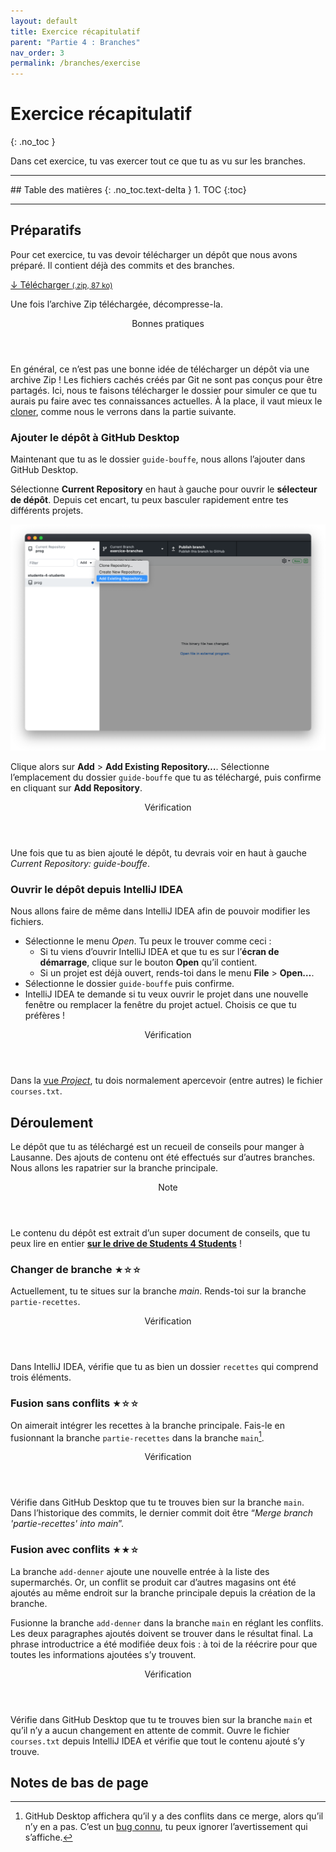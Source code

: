 ```yaml
---
layout: default
title: Exercice récapitulatif
parent: "Partie 4 : Branches"
nav_order: 3
permalink: /branches/exercise
---
```


# Exercice récapitulatif
{: .no_toc }

Dans cet exercice, tu vas exercer tout ce que tu as vu sur les branches.

<hr>
## Table des matières
{: .no_toc.text-delta }
1. TOC
{:toc}
<hr>

## Préparatifs
Pour cet exercice, tu vas devoir télécharger un dépôt que nous avons préparé. Il contient déjà des commits et des branches.

<span class="fs-5">
  <a class="btn btn-green" href="../assets/guide-bouffe.zip" download>
    ↓ Télécharger <small>(.zip, 87 ko)</small>
  </a>
</span>

Une fois l’archive Zip téléchargée, décompresse-la.

<div class="warning">
  <header>Bonnes pratiques</header>
  <p>
    En général, ce n’est pas une bonne idée de télécharger un dépôt via une archive Zip ! Les fichiers cachés créés par Git ne sont pas conçus pour être partagés. Ici, nous te faisons télécharger le dossier pour simuler ce que tu aurais pu faire avec tes connaissances actuelles. À la place, il vaut mieux le <a href="../collaboration/remote">cloner</a>, comme nous le verrons dans la partie suivante.
  </p>
</div>

### Ajouter le dépôt à GitHub Desktop
Maintenant que tu as le dossier `guide-bouffe`, nous allons l’ajouter dans GitHub Desktop.

Sélectionne **Current Repository** en haut à gauche pour ouvrir le **sélecteur de dépôt**. Depuis cet encart, tu peux basculer rapidement entre tes différents projets.

![“Add Existing Repository” dans le sélectionneur de dépôt](../assets/add-repo.png)

Clique alors sur **Add** > **Add Existing Repository…**. Sélectionne l’emplacement du dossier `guide-bouffe` que tu as téléchargé, puis confirme en cliquant sur **Add Repository**.

<div class="check">
  <header>Vérification</header>
  <p>Une fois que tu as bien ajouté le dépôt, tu devrais voir en haut à gauche <em>Current Repository: guide-bouffe</em>.</p>
</div>

### Ouvrir le dépôt depuis IntelliJ IDEA
Nous allons faire de même dans IntelliJ IDEA afin de pouvoir modifier les fichiers.

* Sélectionne le menu *Open*. Tu peux le trouver comme ceci :
  * Si tu viens d’ouvrir IntelliJ IDEA et que tu es sur l’**écran de démarrage**, clique sur le bouton **Open** qu’il contient.
  * Si un projet est déjà ouvert, rends-toi dans le menu **File** > **Open…**.
* Sélectionne le dossier `guide-bouffe` puis confirme.
* IntelliJ IDEA te demande si tu veux ouvrir le projet dans une nouvelle fenêtre ou remplacer la fenêtre du projet actuel. Choisis ce que tu préfères !

<div class="check">
  <header>Vérification</header>
  <p>Dans la <a href="../intellij-idea/ui#palettes-doutils">vue <em>Project</em></a>, tu dois normalement apercevoir (entre autres) le fichier <code>courses.txt</code>.</p>
</div>

## Déroulement
Le dépôt que tu as téléchargé est un recueil de conseils pour manger à Lausanne. Des ajouts de contenu ont été effectués sur d’autres branches. Nous allons les rapatrier sur la branche principale.

<div class="note">
  <header>Note</header>
  <p>Le contenu du dépôt est extrait d’un super document de conseils, que tu peux lire en entier <a href="https://drive.google.com/file/d/1CalWP-mD3B91QcW1-NZHBb2zySgkc_h1/view" target="_blank"><strong>sur le drive de Students 4 Students</strong></a> !</p>
</div>

### Changer de branche <small title="Difficulté : simple">★☆☆</small>
Actuellement, tu te situes sur la branche *main*. Rends-toi sur la branche `partie-recettes`.

<div class="check">
  <header>Vérification</header>
  <p>Dans IntelliJ IDEA, vérifie que tu as bien un dossier <code>recettes</code> qui comprend trois éléments.</p>
</div>

### Fusion sans conflits <small title="Difficulté : simple">★☆☆</small>
On aimerait intégrer les recettes à la branche principale. Fais-le en fusionnant la branche `partie-recettes` dans la branche `main`[^1].

[^1]: GitHub Desktop affichera qu’il y a des conflits dans ce merge, alors qu’il n’y en a pas. C’est un <a href="https://github.com/desktop/desktop/issues/8049" target="_blank">bug connu</a>, tu peux ignorer l’avertissement qui s’affiche.

<div class="check">
  <header>Vérification</header>
  <p>Vérifie dans GitHub Desktop que tu te trouves bien sur la branche <code>main</code>. Dans l’historique des commits, le dernier commit doit être “<em>Merge branch 'partie-recettes' into main</em>”.</p>
</div>

### Fusion avec conflits <small title="Difficulté : moyen">★★☆</small>
La branche `add-denner` ajoute une nouvelle entrée à la liste des supermarchés. Or, un conflit se produit car d’autres magasins ont été ajoutés au même endroit sur la branche principale depuis la création de la branche.

Fusionne la branche `add-denner` dans la branche `main` en réglant les conflits. Les deux paragraphes ajoutés doivent se trouver dans le résultat final. La phrase introductrice a été modifiée deux fois : à toi de la réécrire pour que toutes les informations ajoutées s’y trouvent.

<div class="check">
  <header>Vérification</header>
  <p>Vérifie dans GitHub Desktop que tu te trouves bien sur la branche <code>main</code> et qu’il n’y a aucun changement en attente de commit. Ouvre le fichier <code>courses.txt</code> depuis IntelliJ IDEA et vérifie que tout le contenu ajouté s’y trouve.</p>
</div>

## Notes de bas de page
